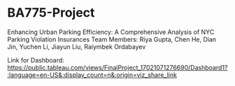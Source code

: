 # BA775-Project
Enhancing Urban Parking Efficiency: A Comprehensive Analysis of NYC Parking Violation Insurances
Team Members: Riya Gupta, Chen He, Dian Jin, Yuchen Li, Jiayun Liu, Raiymbek Ordabayev

Link for Dashboard: https://public.tableau.com/views/FinalProject_17021071276690/Dashboard1?:language=en-US&:display_count=n&:origin=viz_share_link
